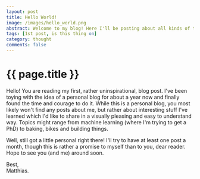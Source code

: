 ```yaml
---
layout: post
title: Hello World!
image: /images/hello_world.png
abstract: Welcome to my blog! Here I'll be posting about all kinds of topics that interest me like biking, hiking, baking and building. And MACHINE LEARNING! There is probably not much here yet, but I promise there will be soon :)
tags: [1st post, is this thing on]
category: thought
comments: false
---
```


# {{ page.title }}

Hello! You are reading my first, rather uninspirational, blog post. I've been toying with the idea of a personal blog for about a year now and finally found the time and courage to do it. While this is a personal blog, you most likely won't find any posts about me, but rather about interesting stuff I've learned which I'd like to share in a visually pleasing and easy to understand way. Topics might range from machine learning (where I'm trying to get a PhD) to baking, bikes and building things.

Well, still got a little personal right there! I'll try to have at least one post a month, though this is rather a promise to myself than to you, dear reader. Hope to see you (and me) around soon.

Best,<br>
Matthias.